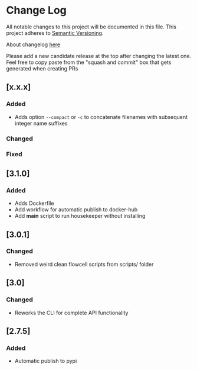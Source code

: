 # Change Log
All notable changes to this project will be documented in this file.
This project adheres to [Semantic Versioning](http://semver.org/).

About changelog [here](https://keepachangelog.com/en/1.0.0/)

Please add a new candidate release at the top after changing the latest one. Feel free to copy paste from the "squash and commit" box that gets generated when creating PRs

## [x.x.x]

### Added
- Adds option `--compact` or `-c` to concatenate filenames with subsequent integer name suffixes
### Changed
### Fixed

## [3.1.0]

### Added

- Adds Dockerfile
- Add workflow for automatic publish to docker-hub
- Add __main__ script to run housekeeper without installing 

## [3.0.1]

### Changed
- Removed weird clean flowcell scripts from scripts/ folder 

## [3.0]
### Changed
- Reworks the CLI for complete API functionality

## [2.7.5]
### Added
- Automatic publish to pypi
